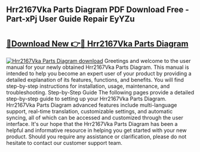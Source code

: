 ## Hrr2167Vka Parts Diagram PDF Download Free - Part-xPj User Guide Repair EyYZu

# <h2><a href="http://dfmurhu.blite.top/?on=Hrr2167Vka+Parts+Diagram">🔗Download New 👉🔴 Hrr2167Vka Parts Diagram</a></h2>

[![Hrr2167Vka Parts Diagram download](https://i.imgur.com/lujVjoI.png)](http://dfmurhu.blite.top/?on=Hrr2167Vka+Parts+Diagram)
Greetings and welcome to the user manual for your newly obtained Hrr2167Vka Parts Diagram. This manual is intended to help you become an expert user of your product by providing a detailed explanation of its features, functions, and benefits. You will find step-by-step instructions for installation, usage, maintenance, and troubleshooting. Step-by-Step Guide The following pages provide a detailed step-by-step guide to setting up your Hrr2167Vka Parts Diagram. Hrr2167Vka Parts Diagram advanced features include multi-language support, real-time translation, customizable settings, and automatic syncing, all of which can be accessed and customized through the user interface. It's our hope that the Hrr2167Vka Parts Diagram has been a helpful and informative resource in helping you get started with your new product. Should you require any assistance or clarification, please do not hesitate to contact our customer support team.
